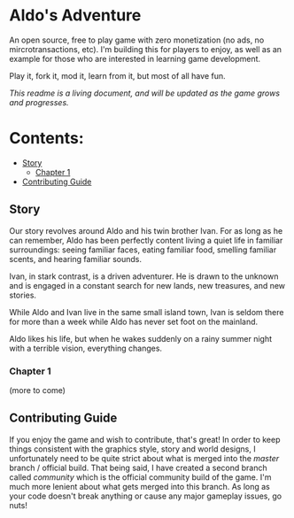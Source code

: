 <h1>Aldo's Adventure</h1>
<p>An open source, free to play game with zero monetization (no ads, no mircrotransactions, etc). I'm building this for players to enjoy, as well as an example for those who are interested in learning game development.</p>

<p>Play it, fork it, mod it, learn from it, but most of all have fun.</p>

<em>This readme is a living document, and will be updated as the game grows and progresses.</em>

<h1>Contents:</h1>
<ul>
  <li>
    <a href="#story">Story</a>
    <ul>
      <li><a href="#story-ch1">Chapter 1</a></li>
    </ul>
  </li>
  <li><a href="#contributing">Contributing Guide</a></li>
</ul>

<h2 id="story">Story</h2>
<p>Our story revolves around Aldo and his twin brother Ivan. For as long as he can remember, Aldo has been perfectly content living a quiet life in familiar surroundings: seeing familiar faces, eating familiar food, smelling familiar scents, and hearing familiar sounds.</p>

<p>Ivan, in stark contrast, is a driven adventurer. He is drawn to the unknown and is engaged in a constant search for new lands, new treasures, and new stories.</p>

<p>While Aldo and Ivan live in the same small island town, Ivan is seldom there for more than a week while Aldo has never set foot on the mainland.</p>

<p>Aldo likes his life, but when he wakes suddenly on a rainy summer night with a terrible vision, everything changes.</p>

<h3 id="story-ch1">Chapter 1</h3>
(more to come)

<h2 id="contributing">Contributing Guide</h2>
If you enjoy the game and wish to contribute, that's great! In order to keep things consistent with the graphics style, story and world designs, I unfortunately need to be quite strict about what is merged into the <em>master</em> branch / official build.
That being said, I have created a second branch called <em>community</em> which is the official community build of the game. I'm much more lenient about what gets merged into this branch. As long as your code doesn't break anything or cause any major gameplay issues, go nuts!
